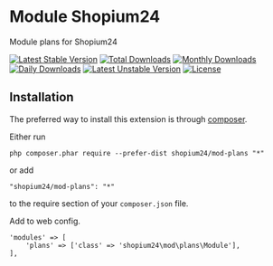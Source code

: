 Module Shopium24
===========
Module plans for Shopium24

[![Latest Stable Version](https://poser.pugx.org/panix/mod-yandexmarket/v/stable)](https://packagist.org/packages/shopium24/mod-plans)
[![Total Downloads](https://poser.pugx.org/panix/mod-yandexmarket/downloads)](https://packagist.org/packages/shopium24/mod-plans)
[![Monthly Downloads](https://poser.pugx.org/panix/mod-yandexmarket/d/monthly)](https://packagist.org/packages/shopium24/mod-plans)
[![Daily Downloads](https://poser.pugx.org/panix/mod-yandexmarket/d/daily)](https://packagist.org/packages/shopium24/mod-plans)
[![Latest Unstable Version](https://poser.pugx.org/panix/mod-yandexmarket/v/unstable)](https://packagist.org/packages/shopium24/mod-plans)
[![License](https://poser.pugx.org/panix/mod-yandexmarket/license)](https://packagist.org/packages/shopium24/mod-plans)


Installation
------------

The preferred way to install this extension is through [composer](http://getcomposer.org/download/).

Either run

```
php composer.phar require --prefer-dist shopium24/mod-plans "*"
```

or add

```
"shopium24/mod-plans": "*"
```

to the require section of your `composer.json` file.

Add to web config.
```
'modules' => [
    'plans' => ['class' => 'shopium24\mod\plans\Module'],
],
```

